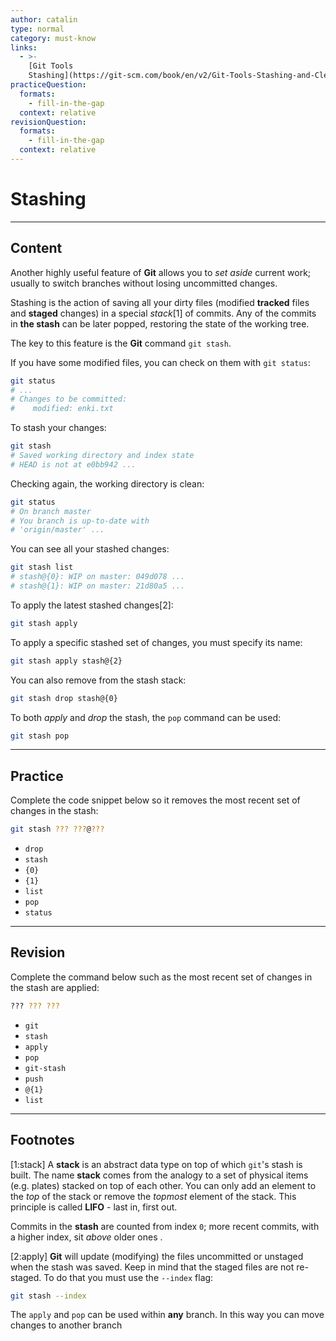 ```yaml
---
author: catalin
type: normal
category: must-know
links:
  - >-
    [Git Tools
    Stashing](https://git-scm.com/book/en/v2/Git-Tools-Stashing-and-Cleaning){website}
practiceQuestion:
  formats:
    - fill-in-the-gap
  context: relative
revisionQuestion:
  formats:
    - fill-in-the-gap
  context: relative
---
```


# Stashing


---

## Content

Another highly useful feature of **Git** allows you to *set aside* current work; usually to switch branches without losing uncommitted changes.

Stashing is the action of saving all your dirty files (modified **tracked** files and **staged** changes) in a special *stack*[1] of commits. Any of the commits in **the stash**  can be later popped, restoring the state of the working tree.

The key to this feature is the **Git** command `git stash`.

If you have some modified files, you can check on them with `git status`:

```bash
git status
# ...
# Changes to be committed:
#    modified: enki.txt

```

To stash your changes:

```bash
git stash
# Saved working directory and index state
# HEAD is not at e0bb942 ...
```

Checking again, the working directory is clean:

```bash
git status
# On branch master
# You branch is up-to-date with
# 'origin/master' ...
```

You can see all your stashed changes:

```bash
git stash list
# stash@{0}: WIP on master: 049d078 ...
# stash@{1}: WIP on master: 21d80a5 ...
```

To apply the latest stashed changes[2]:

```bash
git stash apply
```

To apply a specific stashed set of changes, you must specify its name:

```bash
git stash apply stash@{2}
```

You can also remove from the stash stack:

```bash
git stash drop stash@{0}
```

To both *apply* and *drop* the stash, the `pop` command can be used:

```bash
git stash pop
```


---

## Practice

Complete the code snippet below so it removes the most recent set of changes in the stash:

```bash
git stash ??? ???@???
```

- `drop`
- `stash`
- `{0}`
- `{1}`
- `list`
- `pop`
- `status`


---

## Revision

Complete the command below such as the most recent set of changes in the stash are applied:

```bash
??? ??? ???
```

- `git`
- `stash`
- `apply`
- `pop`
- `git-stash`
- `push`
- `@{1}`
- `list`


---

## Footnotes

[1:stack]
A **stack** is an abstract data type on top of which `git`'s stash is built.
The name **stack** comes from the analogy to a set of physical items (e.g. plates) stacked on top of each other. You can only add an element to the *top* of the stack or remove the *topmost* element of the stack. This principle is called **LIFO** - last in, first out.

Commits in the **stash** are counted from index `0`; more recent commits, with a higher index, sit *above* older ones  .

[2:apply]
**Git** will update (modifying) the files uncommitted or unstaged when the stash was saved. Keep in mind that the staged files are not re-staged. To do that you must use the `--index` flag:

```bash
git stash --index
```

The `apply` and `pop` can be used within **any** branch.  In this way you can move changes to another branch
